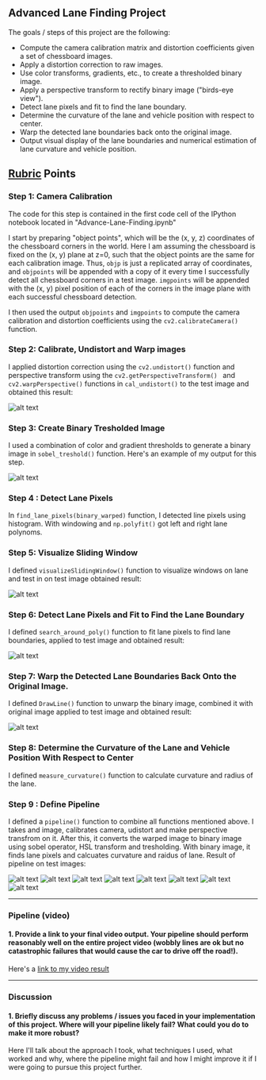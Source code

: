 ## Advanced Lane Finding Project

The goals / steps of this project are the following:

* Compute the camera calibration matrix and distortion coefficients given a set of chessboard images.
* Apply a distortion correction to raw images.
* Use color transforms, gradients, etc., to create a thresholded binary image.
* Apply a perspective transform to rectify binary image ("birds-eye view").
* Detect lane pixels and fit to find the lane boundary.
* Determine the curvature of the lane and vehicle position with respect to center.
* Warp the detected lane boundaries back onto the original image.
* Output visual display of the lane boundaries and numerical estimation of lane curvature and vehicle position.

[//]: # (Image References)

[image1]: ./examples/undistort_output.png "Undistorted"
[image2]: ./test_images/test1.jpg "Road Transformed"
[image3]: ./examples/binary_combo_example.jpg "Binary Example"
[image4]: ./output_images/binary_warped.png "Warp Example"
[image5]: ./examples/color_fit_lines.jpg "Fit Visual"
[image6]: ./examples/example_output.jpg "Output"
[video1]: ./project_video.mp4 "Video"
[image7]: ./output_images/window7.png "Visualizing Window"
[image8]: ./output_images/lane_result7.png "Lane Boundary"
[image9]: ./output_images/final.png "Final"
[image10]: ./output_images/0.jpg "Final_0"
[image11]: ./output_images/1.jpg "Final_1"
[image12]: ./output_images/2.jpg "Final_2"
[image13]: ./output_images/3.jpg "Final_3"
[image14]: ./output_images/4.jpg "Final_4"
[image15]: ./output_images/5.jpg "Final_5"
[image16]: ./output_images/5.jpg "Final_6"
[image17]: ./output_images/5.jpg "Final_7"


## [Rubric](https://review.udacity.com/#!/rubrics/571/view) Points


### Step 1: Camera Calibration


The code for this step is contained in the first code cell of the IPython notebook located in "Advance-Lane-Finding.ipynb"  

I start by preparing "object points", which will be the (x, y, z) coordinates of the chessboard corners in the world. Here I am assuming the chessboard is fixed on the (x, y) plane at z=0, such that the object points are the same for each calibration image.  Thus, `objp` is just a replicated array of coordinates, and `objpoints` will be appended with a copy of it every time I successfully detect all chessboard corners in a test image.  `imgpoints` will be appended with the (x, y) pixel position of each of the corners in the image plane with each successful chessboard detection.  


I then used the output `objpoints` and `imgpoints` to compute the camera calibration and distortion coefficients using the `cv2.calibrateCamera()` function.   


### Step 2:  Calibrate, Undistort and Warp images


I applied distortion correction using the `cv2.undistort()` function and perspective transform using the `cv2.getPerspectiveTransform() ` and `cv2.warpPerspective()` functions in `cal_undistort()` to the test image and obtained this result:

![alt text][image1]


### Step 3: Create Binary Tresholded Image

I used a combination of color and gradient thresholds to generate a binary image in `sobel_treshold()` function. Here's an example of my output for this step. 

![alt text][image4]

### Step 4 : Detect Lane Pixels

In `find_lane_pixels(binary_warped)` function, I detected line pixels using histogram. With windowing and `np.polyfit()` got left and right lane polynoms.

### Step 5: Visualize Sliding Window

I defined `visualizeSlidingWindow()` function to visualize windows on lane and test in on test image obtained result:

![alt text][image7]

### Step 6: Detect Lane Pixels and Fit to Find the Lane Boundary

I defined `search_around_poly()` function to fit lane pixels to find lane boundaries, applied to test image and obtained result:

![alt text][image8]

### Step 7: Warp the Detected Lane Boundaries Back Onto the Original Image.

I defined `DrawLine()` function to unwarp the binary image, combined it with original image applied to test image and obtained result:

![alt text][image9]



###  Step 8: Determine the Curvature of the Lane and Vehicle Position With Respect to Center

I defined `measure_curvature()` function to calculate curvature and radius of the lane.

### Step 9 : Define Pipeline

I defined a `pipeline()` function to combine all functions mentioned above. I takes and image, calibrates camera, udistort and make perspective transfrom on it. After this, it converts the warped image to binary image using sobel operator, HSL transform and tresholding. With binary image, it finds lane pixels and calcuates curvature and raidus of lane. Result of pipeline on test images: 

![alt text][image10]
![alt text][image11]
![alt text][image12]
![alt text][image13]
![alt text][image14]
![alt text][image15]
![alt text][image16]
![alt text][image17]

---

### Pipeline (video)

#### 1. Provide a link to your final video output.  Your pipeline should perform reasonably well on the entire project video (wobbly lines are ok but no catastrophic failures that would cause the car to drive off the road!).

Here's a [link to my video result](./project_video_output.mp4)

---

### Discussion

#### 1. Briefly discuss any problems / issues you faced in your implementation of this project.  Where will your pipeline likely fail?  What could you do to make it more robust?

Here I'll talk about the approach I took, what techniques I used, what worked and why, where the pipeline might fail and how I might improve it if I were going to pursue this project further.  
